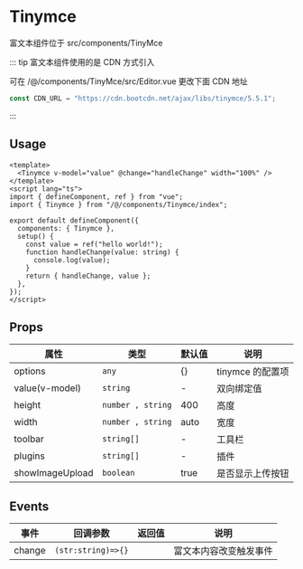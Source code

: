 # Tinymce

富文本组件位于 src/components/TinyMce

::: tip 富文本组件使用的是 CDN 方式引入

可在 /@/components/TinyMce/src/Editor.vue 更改下面 CDN 地址

```ts
const CDN_URL = "https://cdn.bootcdn.net/ajax/libs/tinymce/5.5.1";
```

:::

## Usage

```vue
<template>
  <Tinymce v-model="value" @change="handleChange" width="100%" />
</template>
<script lang="ts">
import { defineComponent, ref } from "vue";
import { Tinymce } from "/@/components/Tinymce/index";

export default defineComponent({
  components: { Tinymce },
  setup() {
    const value = ref("hello world!");
    function handleChange(value: string) {
      console.log(value);
    }
    return { handleChange, value };
  },
});
</script>
```

## Props

| 属性            | 类型              | 默认值 | 说明             |
| --------------- | ----------------- | ------ | ---------------- |
| options         | `any`             | {}     | tinymce 的配置项 |
| value(v-model)  | `string`          | -      | 双向绑定值       |
| height          | `number , string` | 400    | 高度             |
| width           | `number , string` | auto   | 宽度             |
| toolbar         | `string[]`        | -      | 工具栏           |
| plugins         | `string[]`        | -      | 插件             |
| showImageUpload | `boolean`         | true   | 是否显示上传按钮 |

## Events

| 事件   | 回调参数           | 返回值 | 说明                   |
| ------ | ------------------ | ------ | ---------------------- |
| change | `(str:string)=>{}` |        | 富文本内容改变触发事件 |
